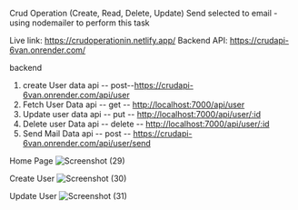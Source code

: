 Crud Operation (Create, Read, Delete, Update)
Send selected to email - using nodemailer to perform this task

Live link: https://crudoperationin.netlify.app/
Backend API: https://crudapi-6van.onrender.com/

backend 
1. create User data api -- post--https://crudapi-6van.onrender.com/api/user
2. Fetch User Data api -- get -- [http://localhost:7000/api/user](https://crudapi-6van.onrender.com/api/user)
3. Update user data api -- put -- [http://localhost:7000/api/user/:id](https://crudapi-6van.onrender.com/api/user/:id)
4. Delete user Data api -- delete -- [http://localhost:7000/api/user/:id](https://crudapi-6van.onrender.com/api/user/:id)
5. Send Mail Data api -- post -- https://crudapi-6van.onrender.com/api/user/send

Home Page
![Screenshot (29)](https://github.com/abhishek-kumar-91/crud_operation/assets/111195553/f42c9af6-e1bb-466a-be6e-3cd9db7073b1)

Create User
![Screenshot (30)](https://github.com/abhishek-kumar-91/crud_operation/assets/111195553/cf51bc3f-51b8-4c6a-aabb-1429a058ad50)

Update User
![Screenshot (31)](https://github.com/abhishek-kumar-91/crud_operation/assets/111195553/a8ab4867-5311-42b1-9b19-e788f8fefd2d)
